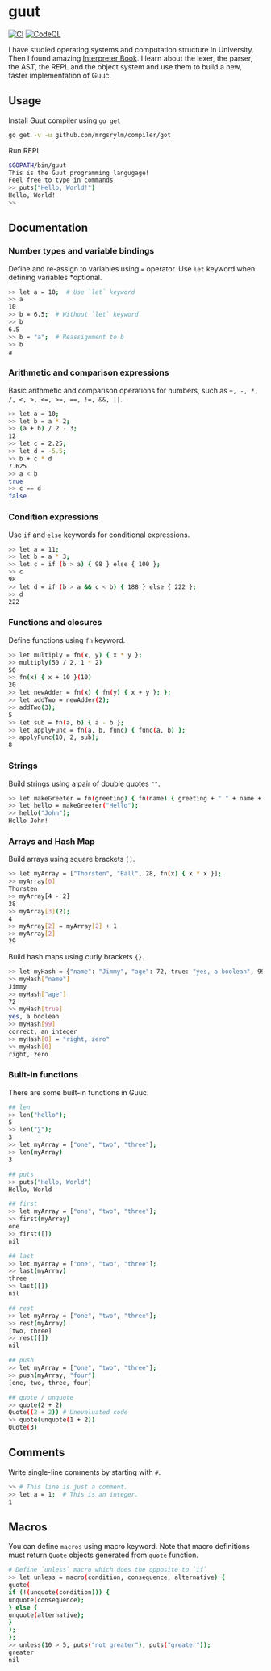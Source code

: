 # guut

[![CI](https://github.com/mrgsrylm/compiler/got/actions/workflows/go.yml/badge.svg)](https://github.com/mrgsrylm/compiler/got/actions/workflows/go.yml)
[![CodeQL](https://github.com/mrgsrylm/compiler/got/actions/workflows/codeql.yml/badge.svg)](https://github.com/mrgsrylm/compiler/got/actions/workflows/codeql.yml)

I have studied operating systems and computation structure in University. Then I found amazing [Interpreter Book](https://interpreterbook.com/).
I learn about the lexer, the parser, the AST, the REPL and the object system and use them to build a new, faster implementation of Guuc.

## Usage

Install Guut compiler using `go get`
```bash
go get -v -u github.com/mrgsrylm/compiler/got
```

Run REPL
```bash 
$GOPATH/bin/guut
This is the Guut programming langugage!
Feel free to type in commands
>> puts("Hello, World!")
Hello, World!
>>
```


## Documentation

### Number types and variable bindings

Define and re-assign to variables using `=` operator.
Use `let` keyword when defining variables *optional.
```bash
>> let a = 10;  # Use `let` keyword
>> a
10
>> b = 6.5;  # Without `let` keyword
>> b
6.5
>> b = "a";  # Reassignment to b
>> b
a
```

### Arithmetic and comparison expressions

Basic arithmetic and comparison operations for numbers,
such as `+, -, *, /, <, >, <=, >=, ==, !=, &&, ||`.

```bash
>> let a = 10;
>> let b = a * 2;
>> (a + b) / 2 - 3;
12
>> let c = 2.25;
>> let d = -5.5;
>> b + c * d
7.625
>> a < b
true
>> c == d
false
```

### Condition expressions

Use `if` and `else` keywords for conditional expressions.

```bash
>> let a = 11;
>> let b = a * 3;
>> let c = if (b > a) { 98 } else { 100 };
>> c
98
>> let d = if (b > a && c < b) { 188 } else { 222 };
>> d
222
```

### Functions and closures

Define functions using `fn` keyword.

```bash
>> let multiply = fn(x, y) { x * y };
>> multiply(50 / 2, 1 * 2)
50
>> fn(x) { x + 10 }(10)
20
>> let newAdder = fn(x) { fn(y) { x + y }; };
>> let addTwo = newAdder(2);
>> addTwo(3);
5
>> let sub = fn(a, b) { a - b };
>> let applyFunc = fn(a, b, func) { func(a, b) };
>> applyFunc(10, 2, sub);
8
```

### Strings

Build strings using a pair of double quotes `""`.

```bash
>> let makeGreeter = fn(greeting) { fn(name) { greeting + " " + name + "!" } };
>> let hello = makeGreeter("Hello");
>> hello("John");
Hello John!
```

### Arrays and Hash Map

Build arrays using square brackets `[]`.

```bash
>> let myArray = ["Thorsten", "Ball", 28, fn(x) { x * x }];
>> myArray[0]
Thorsten
>> myArray[4 - 2]
28
>> myArray[3](2);
4
>> myArray[2] = myArray[2] + 1
>> myArray[2]
29
```

Build hash maps using curly brackets `{}`.
```bash
>> let myHash = {"name": "Jimmy", "age": 72, true: "yes, a boolean", 99: "correct, an integer"};
>> myHash["name"]
Jimmy
>> myHash["age"]
72
>> myHash[true]
yes, a boolean
>> myHash[99]
correct, an integer
>> myHash[0] = "right, zero"
>> myHash[0]
right, zero
```


### Built-in functions

There are some built-in functions in Guuc.

```bash 
## len
>> len("hello");
5
>> len("∑");
3
>> let myArray = ["one", "two", "three"];
>> len(myArray)
3

## puts
>> puts("Hello, World")
Hello, World

## first
>> let myArray = ["one", "two", "three"];
>> first(myArray)
one
>> first([])
nil

## last
>> let myArray = ["one", "two", "three"];
>> last(myArray)
three
>> last([])
nil

## rest
>> let myArray = ["one", "two", "three"];
>> rest(myArray)
[two, three]
>> rest([])
nil

## push
>> let myArray = ["one", "two", "three"];
>> push(myArray, "four")
[one, two, three, four]

## quote / unquote
>> quote(2 + 2)
Quote((2 + 2)) # Unevaluated code
>> quote(unquote(1 + 2))
Quote(3)
```

## Comments

Write single-line comments by starting with `#`.

```bash
>> # This line is just a comment.
>> let a = 1;  # This is an integer.
1
```

## Macros
You can define `macros` using macro keyword.
Note that macro definitions must return `Quote` objects generated from `quote` function.

```bash 
# Define `unless` macro which does the opposite to `if`
>> let unless = macro(condition, consequence, alternative) {
quote(
if (!(unquote(condition))) {
unquote(consequence);
} else {
unquote(alternative);
}
);
};
>> unless(10 > 5, puts("not greater"), puts("greater"));
greater
nil
```

